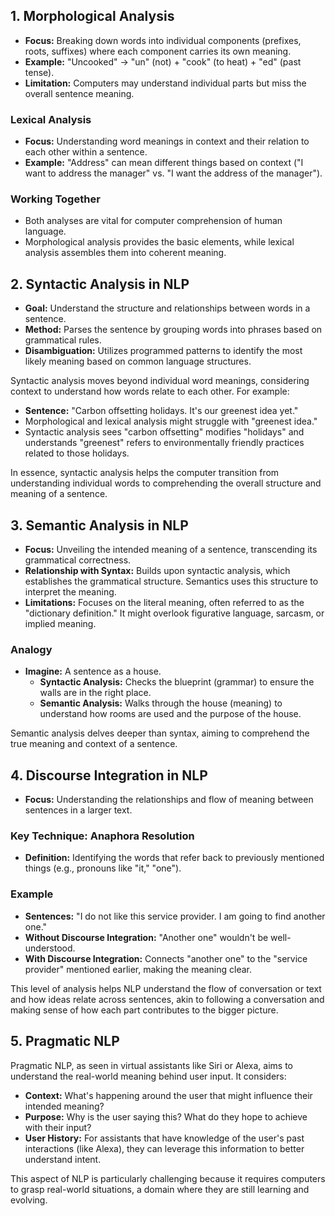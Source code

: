 ## 1. Morphological Analysis
- **Focus:** Breaking down words into individual components (prefixes, roots, suffixes) where each component carries its own meaning.
- **Example:** "Uncooked" → "un" (not) + "cook" (to heat) + "ed" (past tense).
- **Limitation:** Computers may understand individual parts but miss the overall sentence meaning.

### Lexical Analysis
- **Focus:** Understanding word meanings in context and their relation to each other within a sentence.
- **Example:** "Address" can mean different things based on context ("I want to address the manager" vs. "I want the address of the manager").
  
### Working Together
- Both analyses are vital for computer comprehension of human language.
- Morphological analysis provides the basic elements, while lexical analysis assembles them into coherent meaning.



## 2. Syntactic Analysis in NLP

* **Goal:** Understand the structure and relationships between words in a sentence.
* **Method:** Parses the sentence by grouping words into phrases based on grammatical rules.
* **Disambiguation:** Utilizes programmed patterns to identify the most likely meaning based on common language structures.

Syntactic analysis moves beyond individual word meanings, considering context to understand how words relate to each other. For example:

* **Sentence:** "Carbon offsetting holidays. It's our greenest idea yet."
* Morphological and lexical analysis might struggle with "greenest idea."
* Syntactic analysis sees "carbon offsetting" modifies "holidays" and understands "greenest" refers to environmentally friendly practices related to those holidays.

In essence, syntactic analysis helps the computer transition from understanding individual words to comprehending the overall structure and meaning of a sentence.


## 3. Semantic Analysis in NLP

* **Focus:** Unveiling the intended meaning of a sentence, transcending its grammatical correctness.
* **Relationship with Syntax:** Builds upon syntactic analysis, which establishes the grammatical structure. Semantics uses this structure to interpret the meaning.
* **Limitations:** Focuses on the literal meaning, often referred to as the "dictionary definition." It might overlook figurative language, sarcasm, or implied meaning.

### Analogy
* **Imagine:** A sentence as a house.
  * **Syntactic Analysis:** Checks the blueprint (grammar) to ensure the walls are in the right place.
  * **Semantic Analysis:** Walks through the house (meaning) to understand how rooms are used and the purpose of the house.

Semantic analysis delves deeper than syntax, aiming to comprehend the true meaning and context of a sentence.


## 4. Discourse Integration in NLP

* **Focus:** Understanding the relationships and flow of meaning between sentences in a larger text.

### Key Technique: Anaphora Resolution
* **Definition:** Identifying the words that refer back to previously mentioned things (e.g., pronouns like "it," "one").

### Example
* **Sentences:** "I do not like this service provider. I am going to find another one."
* **Without Discourse Integration:** "Another one" wouldn't be well-understood.
* **With Discourse Integration:** Connects "another one" to the "service provider" mentioned earlier, making the meaning clear.

This level of analysis helps NLP understand the flow of conversation or text and how ideas relate across sentences, akin to following a conversation and making sense of how each part contributes to the bigger picture.


## 5. Pragmatic NLP
Pragmatic NLP, as seen in virtual assistants like Siri or Alexa, aims to understand the real-world meaning behind user input. It considers:

* **Context:** What's happening around the user that might influence their intended meaning?
* **Purpose:** Why is the user saying this? What do they hope to achieve with their input?
* **User History:** For assistants that have knowledge of the user's past interactions (like Alexa), they can leverage this information to better understand intent.

This aspect of NLP is particularly challenging because it requires computers to grasp real-world situations, a domain where they are still learning and evolving.
